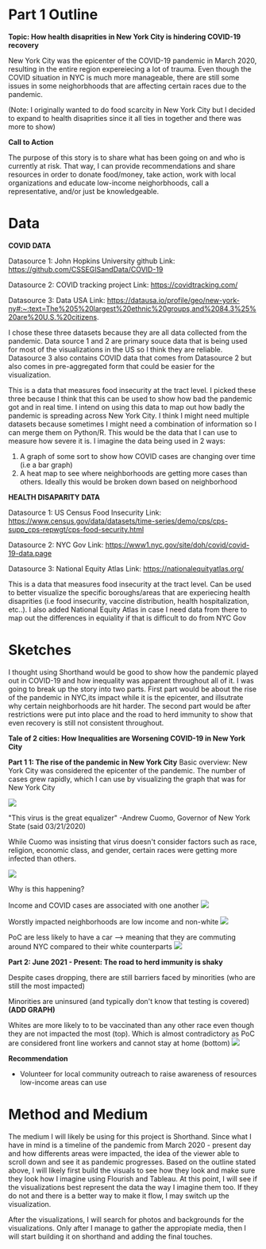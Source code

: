 
# Part 1 Outline

**Topic: How health disaprities in New York City is hindering COVID-19 recovery**

New York City was the epicenter of the COVID-19 pandemic in March 2020, resulting in the entire region expereiecing a lot of trauma. Even though the COVID situation in NYC is much more manageable, there are still some issues in some neighorbhoods that are affecting certain races due to the pandemic.

(Note: I originally wanted to do food scarcity in New York City but I decided to expand to health disaprities since it all ties in together and there was more to show)

**Call to Action**

The purpose of this story is to share what has been going on and who is currently at risk. That way, I can provide recommendations and share resources in order to donate food/money, take action, work with local organizations and educate low-income neighorbhoods, call a representative, and/or just be knowledgeable. 


# Data

**COVID DATA**

Datasource 1: John Hopkins University github
Link: https://github.com/CSSEGISandData/COVID-19

Datasource 2: COVID tracking project 
Link: https://covidtracking.com/

Datasource 3: Data USA
Link: https://datausa.io/profile/geo/new-york-ny#:~:text=The%205%20largest%20ethnic%20groups,and%2084.3%25%20are%20U.S.%20citizens.


I chose these three datasets because they are all data collected from the pandemic. Data source 1 and 2 are primary souce data that is being used for most of the visualizations in the US so I think they are reliable. Datasource 3 also contains COVID data that comes from Datasource 2 but also comes in pre-aggregated form that could be easier for the visualization. 

This is a data that measures food insecurity at the tract level. I picked these three because I think that this can be used to show how bad the pandemic got and in real time. I intend on using this data to map out how badly the pandemic is spreading across New York City. I think I might need multiple datasets because sometimes I might need a combination of information so I can merge them on Python/R. This would be the data that I can use to measure how severe it is. I imagine the data being used in 2 ways:

1. A graph of some sort to show how COVID cases are changing over time (i.e a bar graph)
2. A heat map to see where neighborhoods are getting more cases than others. Ideally this would be broken down based on neighborhood

**HEALTH DISAPARITY DATA**

Datasource 1: US Census Food Insecurity 
Link: https://www.census.gov/data/datasets/time-series/demo/cps/cps-supp_cps-repwgt/cps-food-security.html

Datasource 2: NYC Gov
Link: https://www1.nyc.gov/site/doh/covid/covid-19-data.page

Datasource 3: National Equity Atlas
Link: https://nationalequityatlas.org/

This is a data that measures food insecurity at the tract level. Can be used to better visualize the specific boroughs/areas that are experiecing health disaprities (i.e food insecurity, vaccine distribution, health hospitalization, etc..). I also added National Equity Atlas in case I need data from there to map out the differences in equiality if that is difficult to do from NYC Gov


# Sketches
I thought using Shorthand would be good to show how the pandemic played out in COVID-19 and how inequality was apparent throughout all of it. I was going to break up the story into two parts. First part would be about the rise of the pandemic in NYC,its impact while it is the epicenter, and illsutrate why certain neighborhoods are hit harder. The second part would be after restrictions were put into place and the road to herd immunity to show that even recovery is still not consistent throughout. 

**Tale of 2 cities: How Inequalities are Worsening COVID-19 in New York City**

**Part 1 1: The rise of the pandemic in New York City** 
Basic overview: New York City was considered the epicenter of the pandemic. The number of cases grew rapidly, which I can use by visualizing the graph that was for New York City

![](images/dailyCOVIDcases.png)

"This virus is the great equalizer" -Andrew Cuomo, Governor of New York State (said 03/21/2020)

While Cuomo was insisting that virus doesn't consider factors such as race, religion, economic class, and gender, certain races were getting more infected than others. 

![](images/COVIDcases.png)

Why is this happening? 

Income and COVID cases are associated with one another
![](images/Heatmap.png)


Worstly impacted neighborhoods are low income and non-white
![](images/neighborhood.png)

PoC are less likely to have a car --> meaning that they are commuting around NYC compared to their white counterparts 
![](images/Driving.png)

**Part 2: June 2021 - Present: The road to herd immunity is shaky** 

Despite cases dropping, there are still barriers faced by minorities (who are still the most impacted) 

Minorities are uninsured (and typically don't know that testing is covered) 
**(ADD GRAPH)**

Whites are more likely to to be vaccinated than any other race even though they are not impacted the most (top). Which is almost contradictory as PoC are considered front line workers and cannot stay at home (bottom)
![](images/infograph.png)

**Recommendation** 

- Volunteer for local community outreach to raise awareness of resources low-income areas can use


# Method and Medium

The medium I will likely be using for this project is Shorthand. Since what I have in mind is a timeline of the pandemic from March 2020 - present day and how differents areas were impacted, the idea of the viewer able to scroll down and see it as pandemic progresses. Based on the outline stated above, I will likely first build the visuals to see how they look and make sure they look how I imagine using Flourish and Tableau. At this point, I will see if the visualizations best represent the data the way I imagine them too. If they do not and there is a better way to make it flow, I may switch up the visualization. 

After the visualizations, I will search for photos and backgrounds for the visualizations. Only after I manage to gather the appropiate media, then I will start building it on shorthand and adding the final touches. 


